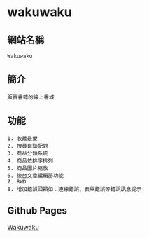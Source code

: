 # wakuwaku

## 網站名稱
```
Wakuwaku
```

## 簡介
```
販賣書籍的線上書城
```

## 功能
```
1. 收藏最愛
2. 搜尋自動配對
3. 商品分類系統
4. 商品依排序排列
5. 商品圖片縮放
6. 後台文章編輯器功能
7. RWD
8. 增加錯誤回饋如：連線錯誤、表單錯誤等錯誤訊息提示

```


## Github Pages

[Wakuwaku](https://batato8291.github.io/Wakuwaku/dist/index.html)



